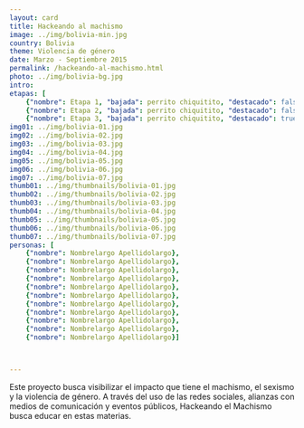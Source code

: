 ```yaml
---
layout: card
title: Hackeando al machismo
image: ../img/bolivia-min.jpg
country: Bolivia
theme: Violencia de género
date: Marzo - Septiembre 2015
permalink: /hackeando-al-machismo.html
photo: ../img/bolivia-bg.jpg
intro:
etapas: [
	{"nombre": Etapa 1, "bajada": perrito chiquitito, "destacado": false}, 
	{"nombre": Etapa 2, "bajada": perrito chiquitito, "destacado": false},
	{"nombre": Etapa 3, "bajada": perrito chiquitito, "destacado": true}] 
img01: ../img/bolivia-01.jpg
img02: ../img/bolivia-02.jpg
img03: ../img/bolivia-03.jpg
img04: ../img/bolivia-04.jpg
img05: ../img/bolivia-05.jpg
img06: ../img/bolivia-06.jpg
img07: ../img/bolivia-07.jpg
thumb01: ../img/thumbnails/bolivia-01.jpg
thumb02: ../img/thumbnails/bolivia-02.jpg
thumb03: ../img/thumbnails/bolivia-03.jpg
thumb04: ../img/thumbnails/bolivia-04.jpg
thumb05: ../img/thumbnails/bolivia-05.jpg
thumb06: ../img/thumbnails/bolivia-06.jpg
thumb07: ../img/thumbnails/bolivia-07.jpg
personas: [
	{"nombre": Nombrelargo Apellidolargo},
	{"nombre": Nombrelargo Apellidolargo},
	{"nombre": Nombrelargo Apellidolargo},
	{"nombre": Nombrelargo Apellidolargo},
	{"nombre": Nombrelargo Apellidolargo},
	{"nombre": Nombrelargo Apellidolargo},
	{"nombre": Nombrelargo Apellidolargo},
	{"nombre": Nombrelargo Apellidolargo},
	{"nombre": Nombrelargo Apellidolargo},
	{"nombre": Nombrelargo Apellidolargo},
	{"nombre": Nombrelargo Apellidolargo}]



---
```


Este proyecto busca visibilizar el impacto que tiene el machismo, el sexismo y la violencia de género. A través del uso de las redes sociales, alianzas con medios de comunicación y eventos públicos, Hackeando el Machismo busca educar en estas materias. 